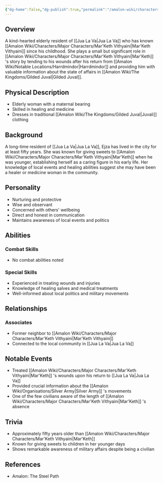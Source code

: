 ```yaml
---
{"dg-home":false,"dg-publish":true,"permalink":"/amalon-wiki/characters/minor-characters/ejza/","dgPassFrontmatter":true,"noteIcon":""}
---
```


## Overview
A kind-hearted elderly resident of [[Jua La Va\|Jua La Va]] who has known [[Amalon Wiki/Characters/Major Characters/Mar'Keth Vithyaini\|Mar'Keth Vithyaini]] since his childhood. She plays a small but significant role in [[Amalon Wiki/Characters/Major Characters/Mar'Keth Vithyaini\|Mar'Keth]] 's story by tending to his wounds after his return from [[Amalon Wiki/Notable Locations/Harrdmindor\|Harrdmindor]] and providing him with valuable information about the state of affairs in [[Amalon Wiki/The Kingdoms/Gilded Juval\|Gilded Juval]].

## Physical Description
- Elderly woman with a maternal bearing
- Skilled in healing and medicine
- Dresses in traditional [[Amalon Wiki/The Kingdoms/Gilded Juval\|Juvali]] clothing

## Background
A long-time resident of [[Jua La Va\|Jua La Va]], Ejza has lived in the city for at least fifty years. She was known for giving sweets to [[Amalon Wiki/Characters/Major Characters/Mar'Keth Vithyaini\|Mar'Keth]] when he was younger, establishing herself as a caring figure in his early life. Her knowledge of local events and healing abilities suggest she may have been a healer or medicine woman in the community.

## Personality
- Nurturing and protective
- Wise and observant
- Concerned with others' wellbeing
- Direct and honest in communication
- Maintains awareness of local events and politics

## Abilities
### Combat Skills
- No combat abilities noted

### Special Skills
- Experienced in treating wounds and injuries
- Knowledge of healing salves and medical treatments
- Well-informed about local politics and military movements

## Relationships
### Associates
- Former neighbor to [[Amalon Wiki/Characters/Major Characters/Mar'Keth Vithyaini\|Mar'Keth Vithyaini]]
- Connected to the local community in [[Jua La Va\|Jua La Va]]

## Notable Events
- Treated [[Amalon Wiki/Characters/Major Characters/Mar'Keth Vithyaini\|Mar'Keth]] 's wounds upon his return to [[Jua La Va\|Jua La Va]]
- Provided crucial information about the [[Amalon Wiki/Organisations/Silver Army\|Silver Army]] 's movements
- One of the few civilians aware of the length of [[Amalon Wiki/Characters/Major Characters/Mar'Keth Vithyaini\|Mar'Keth]] 's absence

## Trivia
- Approximately fifty years older than [[Amalon Wiki/Characters/Major Characters/Mar'Keth Vithyaini\|Mar'Keth]]
- Known for giving sweets to children in her younger days
- Shows remarkable awareness of military affairs despite being a civilian

## References
- Amalon: The Steel Path